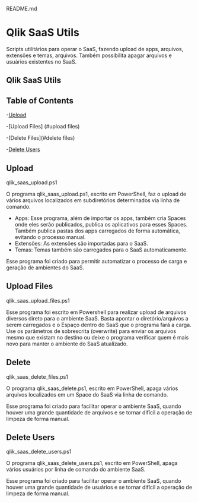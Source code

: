 README.md
# Qlik SaaS Utils

Scripts utilitários para operar o SaaS, fazendo upload de apps, arquivos, extensões e temas, arquivos. Também possibilita apagar arquivos e usuários existentes no SaaS.

## Qlik SaaS Utils

## Table of Contents

-[Upload](#upload)

-[Upload Files] (#upload files)

-[Delete Files](#delete files)

-[Delete Users](#delete_users)


## Upload

qlik_saas_upload.ps1

O programa qlik_saas_upload.ps1, escrito em PowerShell, faz o upload de vários arquivos localizados em subdiretórios determinados via linha de comando. 
- Apps: Esse programa, além de importar os apps, também cria Spaces onde eles serão publicados, publica os aplicativos para esses Spaces. Também publica pastas dos apps carregados de forma automática, evitando o processo manual.
- Extensões: As extensões são importadas para o SaaS.
- Temas: Temas também são carregados para o SaaS automaticamente.

Esse programa foi criado para permitir automatizar o processo de carga e geração de ambientes do SaaS. 


## Upload Files

qlik_saas_upload_files.ps1

Esse programa foi escrito em Powershell para realizar upload de arquivos diversos direto para o ambiente SaaS.
Basta apontar o diretório/arquivos a serem carregados e o Espaço dentro do SaaS que o programa fará a carga. Use os parâmetros de sobrescrita (overwrite) para enviar os arquivos mesmo que existam no destino ou deixe o programa verificar quem é mais novo para manter o ambiente do SaaS atualizado.


## Delete

qlik_saas_delete_files.ps1

O programa qlik_saas_delete.ps1, escrito em PowerShell, apaga vários arquivos localizados em um Space do SaaS via linha de comando.

Esse programa foi criado para facilitar operar o ambiente SaaS, quando houver uma grande quantidade de arquivos e se tornar difícil a operação de limpeza de forma manual.

## Delete Users

qlik_saas_delete_users.ps1

O programa qlik_saas_delete_users.ps1, escrito em PowerShell, apaga vários usuários por linha de comando do ambiente SaaS.

Esse programa foi criado para facilitar operar o ambiente SaaS, quando houver uma grande quantidade de usuários e se tornar difícil a operação de limpeza de forma manual.



